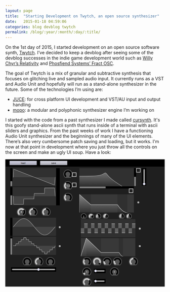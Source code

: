 ```yaml
---
layout: page
title:  "Starting Development on Twytch, an open source synthesizer"
date:   2015-01-18 04:59:06
categories: blog devblog twytch
permalink: /blog/:year/:month/:day/:title/
---
```

On the 1st day of 2015, I started development on an open source software synth, [Twytch][twytch]. I’ve decided to keep a devblog after seeing some of the devblog successes in the indie game development world such as [Willy Chyr’s Relativity][willy] and [Phosfiend Systems’ Fract OSC][fract].

The goal of Twytch is a mix of granular and subtractive synthesis that focuses on glitching live and sampled audio input. It currently runs as a VST and Audio Unit and hopefully will run as a stand-alone synthesizer in the future. Some of the technologies I’m using are:

- [JUCE][juce]: for cross platform UI development and VST/AU input and output handling
- [mopo][mopo]: a modular and polyphonic synthesizer engine I’m working on

I started with the code from a past synthesizer I made called [cursynth][cursynth]. It's this goofy stand-alone ascii synth that runs inside of a terminal with ascii sliders and graphics. From the past weeks of work I have a functioning Audio Unit synthesizer and the beginnings of many of the UI elements. There’s also very cumbersome patch saving and loading, but it works. I'm now at that point in development where you just throw all the controls on the screen and make an ugly UI soup. Have a look:

![Twytch Screenshot](/static/images/blog/2015-01-18-screenshot.png)

[twytch]:      https://github.com/mtytel/twytch
[willy]:       http://willychyr.com/blog/
[fract]:       http://fractgame.com/news
[cursynth]:    https://www.gnu.org/software/cursynth/
[juce]:        https://www.juce.com/
[mopo]:        https://github.com/mtytel/mopo
